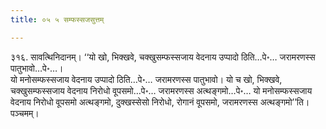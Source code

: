 ```yaml
---
title: ०५ ५ सम्फस्सजसुत्तम्

---
```


३१६. सावत्थिनिदानम्। ‘‘यो खो, भिक्खवे, चक्खुसम्फस्सजाय वेदनाय उप्पादो ठिति…पे॰… जरामरणस्स पातुभावो…पे॰…।  
यो मनोसम्फस्सजाय वेदनाय उप्पादो ठिति…पे॰… जरामरणस्स पातुभावो। यो च खो, भिक्खवे, चक्खुसम्फस्सजाय वेदनाय निरोधो वूपसमो…पे॰… जरामरणस्स अत्थङ्गमो…पे॰… यो मनोसम्फस्सजाय वेदनाय निरोधो वूपसमो अत्थङ्गमो, दुक्खस्सेसो निरोधो, रोगानं वूपसमो, जरामरणस्स अत्थङ्गमो’’ति। पञ्चमम्।  

